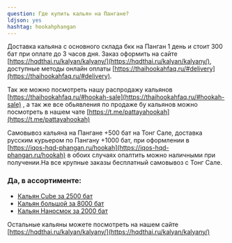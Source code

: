 ```yaml
---
question: Где купить кальян на Пангане?
ldjson: yes 
hashtag: hookahphangan
---
```


Доставка кальяна с основного склада бкк на Панган 1 день и стоит 300 бат  при оплате до 3 часов дня. Заказ оформить на сайте [https://hqdthai.ru/kalyan/kalyany/](https://hqdthai.ru/kalyan/kalyany/), доступные методы онлайн оплаты [https://thaihookahfaq.ru/#delivery](https://thaihookahfaq.ru/#delivery).

Так же можно посмотреть нашу распродажу кальянов [https://thaihookahfaq.ru/#hookah-sale](https://thaihookahfaq.ru/#hookah-sale) , а так же все обьявления по продаже бу кальянов можно посмотреть в нашем чате [https://t.me/pattayahookah](https://t.me/pattayahookah)

Самовывоз кальяна на Пангане +500 бат на Тонг Сале, доставка русским курьером по Пангану +1000 бат, при оформлении в [https://iqos-hqd-phangan.ru/hookah](https://iqos-hqd-phangan.ru/hookah) в обоих случаях опалтить можно наличными при получении.На все крупные заказы бесплатный самовывоз с Тонг Сале.

### Да, в ассортименте:

* [Кальян Cube за 2500 бат](https://hqdthai.ru/kalyan/kalyancube/)
* [Кальян большой за 8000 бат](https://hqdthai.ru/kalyan/kalyangold/)
* [Кальян Наносмок за 2000 бат](https://hqdthai.ru/kalyan/kalyannanosmoke/)

Остальные кальяны можете посмотреть на нашем сайте [https://hqdthai.ru/kalyan/kalyany/](https://hqdthai.ru/kalyan/kalyany/) 


